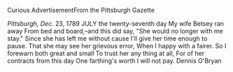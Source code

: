 Curious AdvertisementFrom the Pittsburgh Gazette*Pittsburgh, Dec.* 23, 1789 JULY the twenty-seventh day
                    My wife Betsey ran away From bed and board,–and this did say,
                    "She would no longer with me stay." Since she has left me without
                    cause I'll give her time enough to pause. That she may see her
                    grievous error, When I happy with a fairer. So I forewarn both great
                    and small To trust her any thing at all, For of her contracts from
                    this day One farthing's worth I will not pay. Dennis O'Bryan